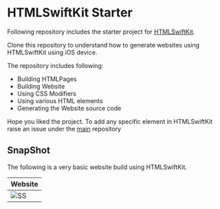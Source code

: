 # HTMLSwiftKit Starter 

Following repository includes the starter project for [HTMLSwiftKit](https://github.com/gokulnair2001/HTMLSwiftKit). 

Clone this repository to understand how to generate websites using HTMLSwiftKit using iOS device.

The repository includes following:
* Building HTMLPages
* Building Website
* Using CSS Modifiers
* Using various HTML elements
* Generating the Website source code

Hope you liked the project. To add any specific element in HTMLSwiftKit raise an issue under the [main](https://github.com/gokulnair2001/HTMLSwiftKit) repository

## SnapShot

The following is a very basic website build using HTMLSwiftKit.

| Website |
| -- |
| ![SS](https://github.com/gokulnair2001/HTMLSwiftKit-Starter-Device-/assets/56252259/4db7ae9d-4619-4aea-b852-f3823b58d54b) |
